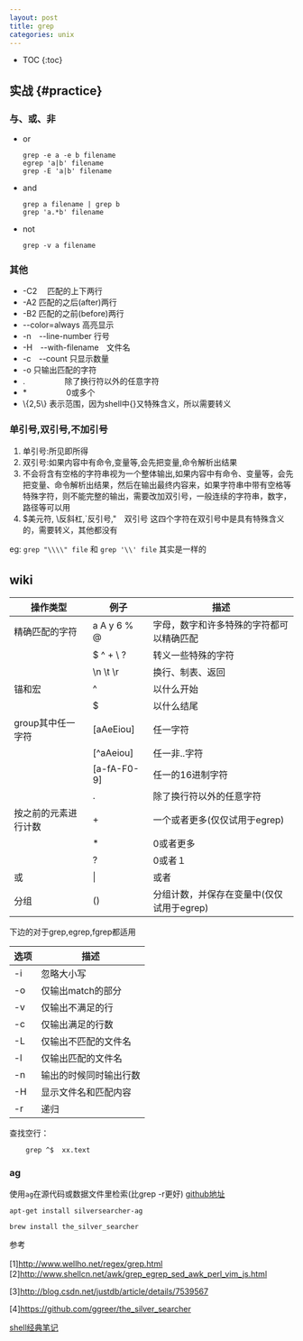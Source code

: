 ```yaml
---
layout: post
title: grep
categories: unix
---
```


* TOC
{:toc}

## 实战 {#practice}

### 与、或、非
*   or

        grep -e a -e b filename
        egrep 'a|b' filename
        grep -E 'a|b' filename

*   and

        grep a filename | grep b
        grep 'a.*b' filename

*   not

        grep -v a filename

### 其他

*   -C2　    匹配的上下两行
*   -A2      匹配的之后(after)两行
*   -B2      匹配的之前(before)两行
*   --color=always  高亮显示
*   -n　--line-number   行号　    　
*   -H　--with-filename　文件名
*   -c　--count   只显示数量
*   -o       只输出匹配的字符
*   .　　　　　除了换行符以外的任意字符
*   *　　　　　0或多个
*   \\{2,5\\} 表示范围，因为shell中\{\}又特殊含义，所以需要转义

### 单引号,双引号,不加引号

1.  单引号:所见即所得
2.  双引号:如果内容中有命令,变量等,会先把变量,命令解析出结果
3.  不会将含有空格的字符串视为一个整体输出,如果内容中有命令、变量等，会先把变量、命令解析出结果，然后在输出最终内容来，如果字符串中带有空格等特殊字符，则不能完整的输出，需要改加双引号，一般连续的字符串，数字，路径等可以用
4.  $美元符, \反斜杠,`反引号,"　双引号  这四个字符在双引号中是具有特殊含义的，需要转义，其他都没有

eg: `grep "\\\\" file`   和 `grep '\\' file` 其实是一样的

## wiki　　

|操作类型|例子|描述|
|-------|----|----|
|精确匹配的字符|a A y 6 % @|字母，数字和许多特殊的字符都可以精确匹配|
| |\$ \^ \+ \\ \?|转义一些特殊的字符|
| |\n \t \r|换行、制表、返回|
|锚和宏|^|以什么开始|
| |$|以什么结尾|
|group其中任一字符|[aAeEiou]|任一字符|
|　|[^aAeiou]|任一非..字符|
| |[a-fA-F0-9]|任一的16进制字符|
| |.|除了换行符以外的任意字符|
|按之前的元素进行计数|+|一个或者更多(仅仅试用于egrep)|
| |\*|0或者更多|
| |?|0或者１|
|或|\||或者|
|分组|()|分组计数，并保存在变量中(仅仅试用于egrep)|

下边的对于grep,egrep,fgrep都适用

|选项|描述|
|---|---|
|-i|忽略大小写|
|-o|仅输出match的部分|
|-v|仅输出不满足的行|
|-c|仅输出满足的行数|
|-L|仅输出不匹配的文件名|
|-l|仅输出匹配的文件名|
|-n|输出的时候同时输出行数|
|-H|显示文件名和匹配内容|
|-r|递归|

查找空行：

        grep ^$  xx.text

### ag
使用`ag`在源代码或数据文件里检索(比grep -r更好) [github地址](https://github.com/ggreer/the_silver_searcher)

    apt-get install silversearcher-ag

    brew install the_silver_searcher

参考

[1]<http://www.wellho.net/regex/grep.html>
　　　　
[2]<http://www.shellcn.net/awk/grep_egrep_sed_awk_perl_vim_js.html>

[3]<http://blog.csdn.net/justdb/article/details/7539567>

[4]<https://github.com/ggreer/the_silver_searcher>

[shell经典笔记](http://wangxinchun.iteye.com/blog/1872951)
